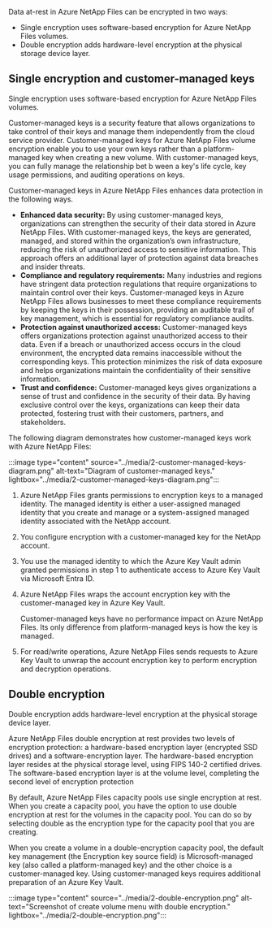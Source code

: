 
Data at-rest in Azure NetApp Files can be encrypted in two ways:

- Single encryption uses software-based encryption for Azure NetApp Files volumes.
- Double encryption adds hardware-level encryption at the physical storage device layer.

## Single encryption and customer-managed keys 

Single encryption uses software-based encryption for Azure NetApp Files volumes.

Customer-managed keys is a security feature that allows organizations to take control of their keys and manage them independently from the cloud service provider. Customer-managed keys for Azure NetApp Files volume encryption enable you to use your own keys rather than a platform-managed key when creating a new volume. With customer-managed keys, you can fully manage the relationship bet b ween a key's life cycle, key usage permissions, and auditing operations on keys.

Customer-managed keys in Azure NetApp Files enhances data protection in the following ways.

- **Enhanced data security:** By using customer-managed keys, organizations can strengthen the security of their data stored in Azure NetApp Files. With customer-managed keys, the keys are generated, managed, and stored within the organization’s own infrastructure, reducing the risk of unauthorized access to sensitive information. This approach offers an additional layer of protection against data breaches and insider threats.
- **Compliance and regulatory requirements:** Many industries and regions have stringent data protection regulations that require organizations to maintain control over their keys. Customer-managed keys in Azure NetApp Files allows businesses to meet these compliance requirements by keeping the keys in their possession, providing an auditable trail of key management, which is essential for regulatory compliance audits.
- **Protection against unauthorized access:** Customer-managed keys offers organizations protection against unauthorized access to their data. Even if a breach or unauthorized access occurs in the cloud environment, the encrypted data remains inaccessible without the corresponding keys. This protection minimizes the risk of data exposure and helps organizations maintain the confidentiality of their sensitive information.
- **Trust and confidence:** Customer-managed keys gives organizations a sense of trust and confidence in the security of their data. By having exclusive control over the keys, organizations can keep their data protected, fostering trust with their customers, partners, and stakeholders.

The following diagram demonstrates how customer-managed keys work with Azure NetApp Files:

:::image type="content" source="../media/2-customer-managed-keys-diagram.png" alt-text="Diagram of customer-managed keys." lightbox="../media/2-customer-managed-keys-diagram.png":::


1. Azure NetApp Files grants permissions to encryption keys to a managed identity. The managed identity is either a user-assigned managed identity that you create and manage or a system-assigned managed identity associated with the NetApp account.
1. You configure encryption with a customer-managed key for the NetApp account.
1. You use the managed identity to which the Azure Key Vault admin granted permissions in step 1 to authenticate access to Azure Key Vault via Microsoft Entra ID.
1. Azure NetApp Files wraps the account encryption key with the customer-managed key in Azure Key Vault.

    Customer-managed keys have no performance impact on Azure NetApp Files. Its only difference from platform-managed keys is how the key is managed.
1. For read/write operations, Azure NetApp Files sends requests to Azure Key Vault to unwrap the account encryption key to perform encryption and decryption operations.

## Double encryption

Double encryption adds hardware-level encryption at the physical storage device layer.

Azure NetApp Files double encryption at rest provides two levels of encryption protection: a hardware-based encryption layer (encrypted SSD drives) and a software-encryption layer. The hardware-based encryption layer resides at the physical storage level, using FIPS 140-2 certified drives. The software-based encryption layer is at the volume level, completing the second level of encryption protection

By default, Azure NetApp Files capacity pools use single encryption at rest. When you create a capacity pool, you have the option to use double encryption at rest for the volumes in the capacity pool. You can do so by selecting double as the encryption type for the capacity pool that you are creating.

When you create a volume in a double-encryption capacity pool, the default key management (the Encryption key source field) is Microsoft-managed key (also called a platform-managed key) and the other choice is a customer-managed key. Using customer-managed keys requires additional preparation of an Azure Key Vault.

:::image type="content" source="../media/2-double-encryption.png" alt-text="Screenshot of create volume menu with double encryption." lightbox="../media/2-double-encryption.png":::
